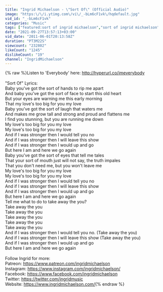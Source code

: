 ```yaml
---
title: "Ingrid Michaelson - \"Sort Of\" (Official Audio)"
image: "https:\/\/i.ytimg.com\/vi\/_-bLm6cF1vk\/hqdefault.jpg"
vid_id: "_-bLm6cF1vk"
categories: "Music"
tags: ["featured:sort of ingrid michaelson","sort of ingrid michaelson","sort of"]
date: "2021-09-27T13:57:13+03:00"
vid_date: "2011-06-01T20:13:58Z"
duration: "PT3M22S"
viewcount: "232802"
likeCount: "1245"
dislikeCount: "19"
channel: "IngridMichaelson"
---
```

{% raw %}Listen to 'Everybody' here: <a rel="nofollow" target="blank" href="http://hyperurl.co/imeverybody">http://hyperurl.co/imeverybody</a><br /><br />&quot;Sort Of&quot; Lyrics:<br />Baby you've got the sort of hands to rip me apart<br />And baby you've got the sort of face to start this old heart<br />But your eyes are warning me this early morning<br />That my love's too big for you my love<br />Baby you've got the sort of laugh that waters me<br />And makes me grow tall and strong and proud and flattens me<br />I find you stunning, but you are running me down<br />My love's too big for you my love<br />My love's too big for you my love<br />And if I was stronger then I would tell you no<br />And if I was stronger then I will leave this show<br />And if I was stronger then I would up and go<br />But here I am and here we go again<br />Baby you've got the sort of eyes that tell me tales<br />That your sort of mouth just will not say, the truth impales<br />That you don't need me, but you won't leave me<br />My love's too big for you my love<br />My love's too big for you my love<br />And if I was stronger then I would tell you no<br />And if I was stronger then I will leave this show<br />And if I was stronger then I would up and go<br />But here I am and here we go again<br />Tell me what to do to take away the you?<br />Take away the you<br />Take away the you<br />Take away the you<br />Take away the you<br />Take away the you<br />And if I was stronger then I would tell you no. (Take away the you)<br />And if I was stronger then I will leave this show (Take away the you)<br />And if I was stronger then I would up and go<br />But here I am and here we go again<br /><br />Follow Ingrid for more:<br />Patreon: <a rel="nofollow" target="blank" href="https://www.patreon.com/ingridmichaelson">https://www.patreon.com/ingridmichaelson</a><br />Instagram: <a rel="nofollow" target="blank" href="https://www.instagram.com/ingridmichaelson/">https://www.instagram.com/ingridmichaelson/</a><br />Facebook: <a rel="nofollow" target="blank" href="https://www.facebook.com/ingridmichaelson">https://www.facebook.com/ingridmichaelson</a><br />Twitter: <a rel="nofollow" target="blank" href="https://twitter.com/ingridmusic">https://twitter.com/ingridmusic</a><br />Website: <a rel="nofollow" target="blank" href="https://www.ingridmichaelson.com/">https://www.ingridmichaelson.com/</a>{% endraw %}
